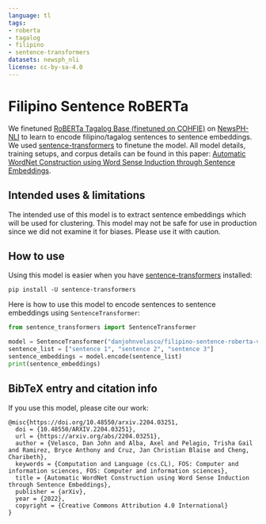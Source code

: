 ```yaml
---
language: tl
tags:
- roberta
- tagalog
- filipino
- sentence-transformers
datasets: newsph_nli
license: cc-by-sa-4.0
---
```


# Filipino Sentence RoBERTa
We finetuned [RoBERTa Tagalog Base (finetuned on COHFIE)](https://huggingface.co/danjohnvelasco/roberta-tagalog-base-cohfie-v1) on [NewsPH-NLI](https://huggingface.co/datasets/newsph_nli) to learn to encode filipino/tagalog sentences to sentence embeddings. We used [sentence-transformers](https://www.SBERT.net) to finetune the model. All model details, training setups, and corpus details can be found in this paper: [Automatic WordNet Construction using Word Sense Induction through Sentence Embeddings](https://arxiv.org/abs/2204.03251).

## Intended uses & limitations
The intended use of this model is to extract sentence embeddings which will be used for clustering. This model may not be safe for use in production since we did not examine it for biases. Please use it with caution.

## How to use
Using this model is easier when you have [sentence-transformers](https://www.SBERT.net) installed:
```
pip install -U sentence-transformers
```

Here is how to use this model to encode sentences to sentence embeddings using `SentenceTransformer`:
```python
from sentence_transformers import SentenceTransformer

model = SentenceTransformer("danjohnvelasco/filipino-sentence-roberta-v1")
sentence_list = ["sentence 1", "sentence 2", "sentence 3"]
sentence_embeddings = model.encode(sentence_list)
print(sentence_embeddings)
```

## BibTeX entry and citation info
If you use this model, please cite our work:

```
@misc{https://doi.org/10.48550/arxiv.2204.03251,
  doi = {10.48550/ARXIV.2204.03251},
  url = {https://arxiv.org/abs/2204.03251},
  author = {Velasco, Dan John and Alba, Axel and Pelagio, Trisha Gail and Ramirez, Bryce Anthony and Cruz, Jan Christian Blaise and Cheng, Charibeth},
  keywords = {Computation and Language (cs.CL), FOS: Computer and information sciences, FOS: Computer and information sciences},
  title = {Automatic WordNet Construction using Word Sense Induction through Sentence Embeddings},
  publisher = {arXiv},
  year = {2022},
  copyright = {Creative Commons Attribution 4.0 International}
}
```